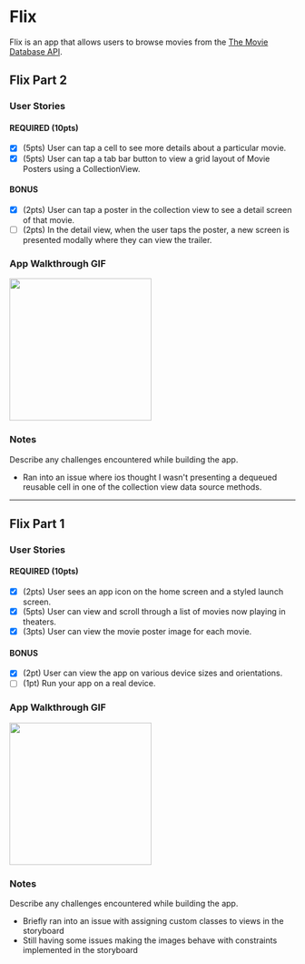 # Flix

Flix is an app that allows users to browse movies from the [The Movie Database API](http://docs.themoviedb.apiary.io/#).

## Flix Part 2

### User Stories

#### REQUIRED (10pts)
- [x] (5pts) User can tap a cell to see more details about a particular movie.
- [x] (5pts) User can tap a tab bar button to view a grid layout of Movie Posters using a CollectionView.

#### BONUS
- [x] (2pts) User can tap a poster in the collection view to see a detail screen of that movie.
- [ ] (2pts) In the detail view, when the user taps the poster, a new screen is presented modally where they can view the trailer.

### App Walkthrough GIF

<img src="https://github.com/Aramist/movie-api-app/blob/master/assignment-2-demonstration.gif" width=250><br>

### Notes
Describe any challenges encountered while building the app.
- Ran into an issue where ios thought I wasn't presenting a dequeued reusable cell in one of the collection view data source methods.

---

## Flix Part 1

### User Stories

#### REQUIRED (10pts)
- [x] (2pts) User sees an app icon on the home screen and a styled launch screen.
- [x] (5pts) User can view and scroll through a list of movies now playing in theaters.
- [x] (3pts) User can view the movie poster image for each movie.

#### BONUS
- [x] (2pt) User can view the app on various device sizes and orientations.
- [ ] (1pt) Run your app on a real device.

### App Walkthrough GIF

<img src="https://s9.gifyu.com/images/Unit_1_Demo.gif" width=250><br>

### Notes
Describe any challenges encountered while building the app.
- Briefly ran into an issue with assigning custom classes to views in the storyboard
- Still having some issues making the images behave with constraints implemented in the storyboard
